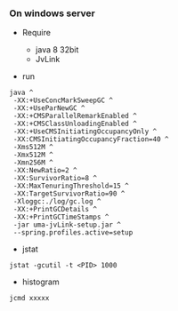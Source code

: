 ### On windows server

 - Require
   - java 8 32bit
   - JvLink


 - run
```
java ^
 -XX:+UseConcMarkSweepGC ^
 -XX:+UseParNewGC ^
 -XX:+CMSParallelRemarkEnabled ^
 -XX:+CMSClassUnloadingEnabled ^
 -XX:+UseCMSInitiatingOccupancyOnly ^
 -XX:CMSInitiatingOccupancyFraction=40 ^
 -Xms512M ^
 -Xmx512M ^
 -Xmn256M ^
 -XX:NewRatio=2 ^
 -XX:SurvivorRatio=8 ^
 -XX:MaxTenuringThreshold=15 ^
 -XX:TargetSurvivorRatio=90 ^
 -Xloggc:./log/gc.log ^
 -XX:+PrintGCDetails ^
 -XX:+PrintGCTimeStamps ^
 -jar uma-jvLink-setup.jar ^
 --spring.profiles.active=setup
```

 - jstat
 ```
jstat -gcutil -t <PID> 1000
```

 - histogram
```
jcmd xxxxx
```
